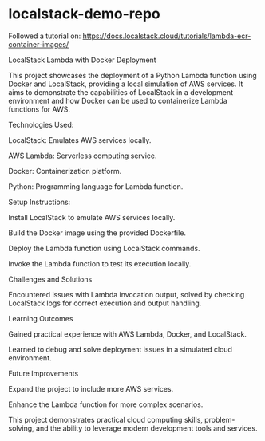 # localstack-demo-repo
Followed a tutorial on: https://docs.localstack.cloud/tutorials/lambda-ecr-container-images/

LocalStack Lambda with Docker Deployment

This project showcases the deployment of a Python Lambda function using Docker and LocalStack, providing a local simulation of AWS services. It aims to demonstrate the capabilities of LocalStack in a development environment and how Docker can be used to containerize Lambda functions for AWS.


Technologies Used:

LocalStack: Emulates AWS services locally.

AWS Lambda: Serverless computing service.

Docker: Containerization platform.

Python: Programming language for Lambda function.


Setup Instructions:

Install LocalStack to emulate AWS services locally.

Build the Docker image using the provided Dockerfile.

Deploy the Lambda function using LocalStack commands.

Invoke the Lambda function to test its execution locally.


Challenges and Solutions

Encountered issues with Lambda invocation output, solved by checking LocalStack logs for correct execution and output handling.


Learning Outcomes

Gained practical experience with AWS Lambda, Docker, and LocalStack.

Learned to debug and solve deployment issues in a simulated cloud environment.


Future Improvements

Expand the project to include more AWS services.

Enhance the Lambda function for more complex scenarios.

This project demonstrates practical cloud computing skills, problem-solving, and the ability to leverage modern development tools and services.






